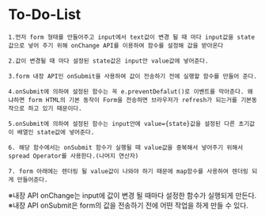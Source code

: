 # To-Do-List

    1.먼저 form 형태를 만들어주고 input에서 text값이 변경 될 때 마다 input값을 state값으로 넣어 주기 위해 onChange API를 이용하여 함수를 설정해 값을 받아온다

    2.값이 변경될 때 마다 설정된 state값은 input안 value값에 넣어준다.

    3.form 내장 API인 onSubmit을 사용하여 값이 전송하기 전에 실행할 함수를 만들어 준다.

    4.onSubmit에 의하여 설정된 함수는 꼭 e.preventDefalut()로 이벤트를 막아준다. 왜냐하면 form HTML의 기본 동작이 Form을 전송하면 브라우저가 refresh가 되는거를 기본동작으로 하고 있기 때문이다.

    5.onSubmit에 의하여 설정된 함수는 input안에 value={state}값을 설정된 다른 초기값이 배열인 state값에 넣어준다.

    6. 해당 함수에서는 onSubmit 함수가 실행될 때 value값을 중복해서 넣어주기 위해서 spread Operator를 사용한다.(나머지 연산자)

    7. form 아래에는 렌더링 될 value값이 나와야 하기 때문에 map함수를 사용하여 렌더링 되게 만들어준다.

※내장 API onChange는 input에 값이 변경 될 때마다 설정한 함수가 실행되게 만든다.
※내장 API onSubmit은 form의 값을 전송하기 전에 어떤 작업을 하게 만들 수 있다.
